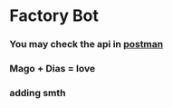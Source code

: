 # Factory Bot


### You may check the api in [postman](./docs/BotFactory.postman_collection.json)
### Mago + Dias = love
### adding smth
